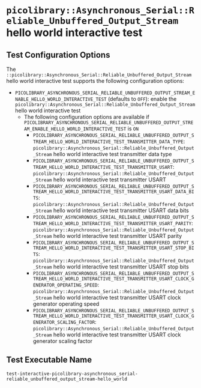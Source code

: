 # `picolibrary::Asynchronous_Serial::Reliable_Unbuffered_Output_Stream` hello world interactive test

## Test Configuration Options
The `::picolibrary::Asynchronous_Serial::Reliable_Unbuffered_Output_Stream` hello world
interactive test supports the following configuration options:
- `PICOLIBRARY_ASYNCHRONOUS_SERIAL_RELIABLE_UNBUFFERED_OUTPUT_STREAM_ENABLE_HELLO_WORLD_INTERACTIVE_TEST`
  (defaults to `OFF`): enable the
  `picolibrary::Asynchronous_Serial::Reliable_Unbuffered_Output_Stream` hello world
  interactive test
    - The following configuration options are available if
      `PICOLIBRARY_ASYNCHRONOUS_SERIAL_RELIABLE_UNBUFFERED_OUTPUT_STREAM_ENABLE_HELLO_WORLD_INTERACTIVE_TEST`
      is `ON`
        - `PICOLIBRARY_ASYNCHRONOUS_SERIAL_RELIABLE_UNBUFFERED_OUTPUT_STREAM_HELLO_WORLD_INTERACTIVE_TEST_TRANSMITTER_DATA_TYPE`:
          `picolibrary::Asynchronous_Serial::Reliable_Unbuffered_Output_Stream` hello
          world interactive test transmitter data type
        - `PICOLIBRARY_ASYNCHRONOUS_SERIAL_RELIABLE_UNBUFFERED_OUTPUT_STREAM_HELLO_WORLD_INTERACTIVE_TEST_TRANSMITTER_USART`:
          `picolibrary::Asynchronous_Serial::Reliable_Unbuffered_Output_Stream` hello
          world interactive test transmitter USART
        - `PICOLIBRARY_ASYNCHRONOUS_SERIAL_RELIABLE_UNBUFFERED_OUTPUT_STREAM_HELLO_WORLD_INTERACTIVE_TEST_TRANSMITTER_USART_DATA_BITS`:
          `picolibrary::Asynchronous_Serial::Reliable_Unbuffered_Output_Stream` hello
          world interactive test transmitter USART data bits
        - `PICOLIBRARY_ASYNCHRONOUS_SERIAL_RELIABLE_UNBUFFERED_OUTPUT_STREAM_HELLO_WORLD_INTERACTIVE_TEST_TRANSMITTER_USART_PARITY`:
          `picolibrary::Asynchronous_Serial::Reliable_Unbuffered_Output_Stream` hello
          world interactive test transmitter USART parity
        - `PICOLIBRARY_ASYNCHRONOUS_SERIAL_RELIABLE_UNBUFFERED_OUTPUT_STREAM_HELLO_WORLD_INTERACTIVE_TEST_TRANSMITTER_USART_STOP_BITS`:
          `picolibrary::Asynchronous_Serial::Reliable_Unbuffered_Output_Stream` hello
          world interactive test transmitter USART stop bits
        - `PICOLIBRARY_ASYNCHRONOUS_SERIAL_RELIABLE_UNBUFFERED_OUTPUT_STREAM_HELLO_WORLD_INTERACTIVE_TEST_TRANSMITTER_USART_CLOCK_GENERATOR_OPERATING_SPEED`:
          `picolibrary::Asynchronous_Serial::Reliable_Unbuffered_Output_Stream` hello
          world interactive test transmitter USART clock generator operating speed
        - `PICOLIBRARY_ASYNCHRONOUS_SERIAL_RELIABLE_UNBUFFERED_OUTPUT_STREAM_HELLO_WORLD_INTERACTIVE_TEST_TRANSMITTER_USART_CLOCK_GENERATOR_SCALING_FACTOR`:
          `picolibrary::Asynchronous_Serial::Reliable_Unbuffered_Output_Stream` hello
          world interactive test transmitter USART clock generator scaling factor

## Test Executable Name
`test-interactive-picolibrary-asynchronous_serial-reliable_unbuffered_output_stream-hello_world`
